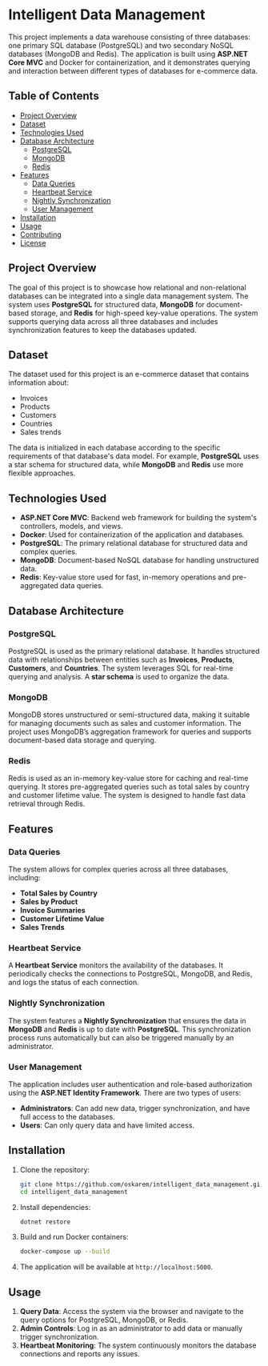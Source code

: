 # Intelligent Data Management

This project implements a data warehouse consisting of three databases: one primary SQL database (PostgreSQL) and two secondary NoSQL databases (MongoDB and Redis). The application is built using **ASP.NET Core MVC** and Docker for containerization, and it demonstrates querying and interaction between different types of databases for e-commerce data.

## Table of Contents
- [Project Overview](#project-overview)
- [Dataset](#dataset)
- [Technologies Used](#technologies-used)
- [Database Architecture](#database-architecture)
  - [PostgreSQL](#postgresql)
  - [MongoDB](#mongodb)
  - [Redis](#redis)
- [Features](#features)
  - [Data Queries](#data-queries)
  - [Heartbeat Service](#heartbeat-service)
  - [Nightly Synchronization](#nightly-synchronization)
  - [User Management](#user-management)
- [Installation](#installation)
- [Usage](#usage)
- [Contributing](#contributing)
- [License](#license)

## Project Overview

The goal of this project is to showcase how relational and non-relational databases can be integrated into a single data management system. The system uses **PostgreSQL** for structured data, **MongoDB** for document-based storage, and **Redis** for high-speed key-value operations. The system supports querying data across all three databases and includes synchronization features to keep the databases updated.

## Dataset

The dataset used for this project is an e-commerce dataset that contains information about:
- Invoices
- Products
- Customers
- Countries
- Sales trends

The data is initialized in each database according to the specific requirements of that database's data model. For example, **PostgreSQL** uses a star schema for structured data, while **MongoDB** and **Redis** use more flexible approaches.

## Technologies Used

- **ASP.NET Core MVC**: Backend web framework for building the system's controllers, models, and views.
- **Docker**: Used for containerization of the application and databases.
- **PostgreSQL**: The primary relational database for structured data and complex queries.
- **MongoDB**: Document-based NoSQL database for handling unstructured data.
- **Redis**: Key-value store used for fast, in-memory operations and pre-aggregated data queries.

## Database Architecture

### PostgreSQL

PostgreSQL is used as the primary relational database. It handles structured data with relationships between entities such as **Invoices**, **Products**, **Customers**, and **Countries**. The system leverages SQL for real-time querying and analysis. A **star schema** is used to organize the data.

### MongoDB

MongoDB stores unstructured or semi-structured data, making it suitable for managing documents such as sales and customer information. The project uses MongoDB’s aggregation framework for queries and supports document-based data storage and querying.

### Redis

Redis is used as an in-memory key-value store for caching and real-time querying. It stores pre-aggregated queries such as total sales by country and customer lifetime value. The system is designed to handle fast data retrieval through Redis.

## Features

### Data Queries

The system allows for complex queries across all three databases, including:
- **Total Sales by Country**
- **Sales by Product**
- **Invoice Summaries**
- **Customer Lifetime Value**
- **Sales Trends**

### Heartbeat Service

A **Heartbeat Service** monitors the availability of the databases. It periodically checks the connections to PostgreSQL, MongoDB, and Redis, and logs the status of each connection.

### Nightly Synchronization

The system features a **Nightly Synchronization** that ensures the data in **MongoDB** and **Redis** is up to date with **PostgreSQL**. This synchronization process runs automatically but can also be triggered manually by an administrator.

### User Management

The application includes user authentication and role-based authorization using the **ASP.NET Identity Framework**. There are two types of users:
- **Administrators**: Can add new data, trigger synchronization, and have full access to the databases.
- **Users**: Can only query data and have limited access.

## Installation

1. Clone the repository:
    ```bash
    git clone https://github.com/oskarem/intelligent_data_management.git
    cd intelligent_data_management
    ```

2. Install dependencies:
    ```bash
    dotnet restore
    ```

3. Build and run Docker containers:
    ```bash
    docker-compose up --build
    ```

4. The application will be available at `http://localhost:5000`.

## Usage

1. **Query Data**: Access the system via the browser and navigate to the query options for PostgreSQL, MongoDB, or Redis.
2. **Admin Controls**: Log in as an administrator to add data or manually trigger synchronization.
3. **Heartbeat Monitoring**: The system continuously monitors the database connections and reports any issues.

